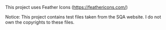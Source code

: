 This project uses Feather Icons (https://feathericons.com/)

Notice: This project contains test files taken from the SQA website. I do not own the copyrights to these files.